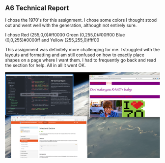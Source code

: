 ## A6 Technical Report

I chose the 1970's for this assignment. I chose some colors I thought stood out and went well with the generation, although not entirely sure.

I chose Red (255,0,0)#ff0000 Green (0,255,0)#00ff00
Blue (0,0,255)#0000ff and Yellow (255,255,0)ffff00

This assignment was definitely more challenging for me. I struggled with the layouts and formatting and am still confused on how to exactly place shapes on a page where I want them. I had to frequently go back and read the section for help. All in all it went OK.

![](images/A6_screenshot.png)
